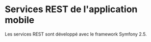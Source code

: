 # Services REST de l'application mobile

Les services REST sont développé avec le framework Symfony 2.5.